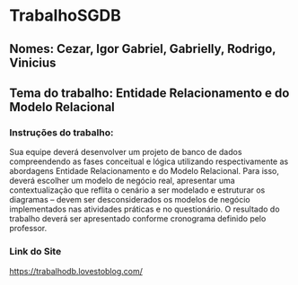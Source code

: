 # TrabalhoSGDB

## Nomes: Cezar, Igor Gabriel, Gabrielly, Rodrigo, Vinicius

## Tema do trabalho: Entidade Relacionamento e do Modelo Relacional

### Instruções do trabalho:
Sua equipe deverá desenvolver um projeto de banco de dados compreendendo as fases conceitual e lógica utilizando respectivamente as abordagens Entidade Relacionamento e do Modelo Relacional.
Para isso, deverá escolher um modelo de negócio real, apresentar uma contextualização que reflita o cenário a ser modelado e estruturar os diagramas – devem ser desconsiderados os modelos de negócio implementados nas atividades práticas e no questionário.
O resultado do trabalho deverá ser apresentado conforme cronograma definido pelo professor.

### Link do Site
<a>https://trabalhodb.lovestoblog.com/</a>
